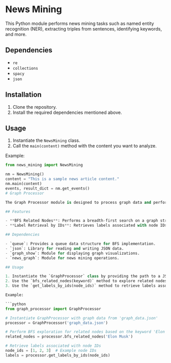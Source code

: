 # News Mining

This Python module performs news mining tasks such as named entity recognition (NER), extracting triples from sentences, identifying keywords, and more.

## Dependencies
- `re`
- `collections`
- `spacy`
- `json`

## Installation
1. Clone the repository.
2. Install the required dependencies mentioned above.

## Usage
1. Instantiate the `NewsMining` class.
2. Call the `main(content)` method with the content you want to analyze.

Example:
```python
from news_mining import NewsMining

nm = NewsMining()
content = "This is a sample news article content."
nm.main(content)
events, result_dict = nm.get_events()
# Graph Processor

The Graph Processor module is designed to process graph data and perform operations such as breadth-first search (BFS) related node exploration and retrieval of labels by IDs. It is primarily used in conjunction with the News Mining module to analyze news articles and extract relevant information.

## Features

- **BFS Related Nodes**: Performs a breadth-first search on a graph structure to explore related nodes based on a provided keyword.
- **Label Retrieval by IDs**: Retrieves labels associated with node IDs from a graph structure.

## Dependencies

- `queue`: Provides a queue data structure for BFS implementation.
- `json`: Library for reading and writing JSON data.
- `graph_show`: Module for displaying graph visualizations.
- `news_graph`: Module for news mining operations.

## Usage

1. Instantiate the `GraphProcessor` class by providing the path to a JSON file containing graph data.
2. Use the `bfs_related_nodes(keyword)` method to explore related nodes based on a keyword.
3. Use the `get_labels_by_ids(node_ids)` method to retrieve labels associated with node IDs.

Example:

```python
from graph_processor import GraphProcessor

# Instantiate GraphProcessor with graph data from 'graph_data.json'
processor = GraphProcessor('graph_data.json')

# Perform BFS exploration for related nodes based on the keyword 'Elon Musk'
related_nodes = processor.bfs_related_nodes('Elon Musk')

# Retrieve labels associated with node IDs
node_ids = [1, 2, 3]  # Example node IDs
labels = processor.get_labels_by_ids(node_ids)

